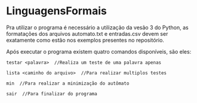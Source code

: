 # LinguagensFormais

Pra utilizar o programa é necessário a utilização da vesão 3 do Python, as formatações dos arquivos automato.txt e entradas.csv devem ser exatamente como estão nos exemplos presentes no repositório.

Após executar o programa existem quatro comandos disponíveis, são eles:


```
testar <palavra>  //Realiza um teste de uma palavra apenas
```

```
lista <caminho do arquivo>  //Para realizar multiplos testes
```

```
min  //Para realizar a minimização do autômato
```

```
sair  //Para finalizar do programa
```
